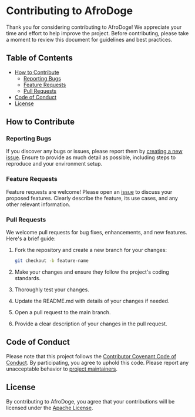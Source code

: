 # Contributing to AfroDoge

Thank you for considering contributing to AfroDoge! We appreciate your time and effort to help improve the project. Before contributing, please take a moment to review this document for guidelines and best practices.

## Table of Contents

- [How to Contribute](#how-to-contribute)
  - [Reporting Bugs](#reporting-bugs)
  - [Feature Requests](#feature-requests)
  - [Pull Requests](#pull-requests)
- [Code of Conduct](#code-of-conduct)
- [License](#license)

## How to Contribute

### Reporting Bugs

If you discover any bugs or issues, please report them by [creating a new issue](https://github.com/Goshen-DAO/AfroDoge/issues). Ensure to provide as much detail as possible, including steps to reproduce and your environment setup.

### Feature Requests

Feature requests are welcome! Please open an [issue](https://github.com/Goshen-DAO/AfroDoge/issues) to discuss your proposed features. Clearly describe the feature, its use cases, and any other relevant information.

### Pull Requests

We welcome pull requests for bug fixes, enhancements, and new features. Here's a brief guide:

1. Fork the repository and create a new branch for your changes:

   ```bash
   git checkout -b feature-name
   ```
2. Make your changes and ensure they follow the project's coding standards.

3. Thoroughly test your changes.

4. Update the README.md with details of your changes if needed.

5. Open a pull request to the main branch.

6. Provide a clear description of your changes in the pull request.

## Code of Conduct

Please note that this project follows the [Contributor Covenant Code of Conduct](/CODE_OF_CONDUCT.md). By participating, you agree to uphold this code. Please report any unacceptable behavior to [project maintainers](/MAINTAINERS.md).

## License

By contributing to AfroDoge, you agree that your contributions will be licensed under the [Apache License](/LICENSE.md).
